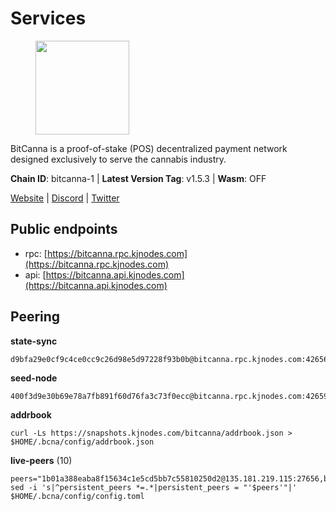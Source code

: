 # Services

<figure><img src="https://raw.githubusercontent.com/kj89/testnet_manuals/main/pingpub/logos/bitcanna.png" width="150" alt=""><figcaption></figcaption></figure>

BitCanna is a proof-of-stake (POS) decentralized payment network designed exclusively to serve the cannabis industry. 

**Chain ID**: bitcanna-1 | **Latest Version Tag**: v1.5.3 | **Wasm**: OFF

[Website](https://www.bitcanna.io) | [Discord](https://discord.gg/9AVrzaVQvs) | [Twitter](https://twitter.com/BitCannaGlobal)


## Public endpoints

* rpc: [https://bitcanna.rpc.kjnodes.com](https://bitcanna.rpc.kjnodes.com)
* api: [https://bitcanna.api.kjnodes.com](https://bitcanna.api.kjnodes.com)

## Peering

**state-sync**

```
d9bfa29e0cf9c4ce0cc9c26d98e5d97228f93b0b@bitcanna.rpc.kjnodes.com:42656
```

**seed-node**

```
400f3d9e30b69e78a7fb891f60d76fa3c73f0ecc@bitcanna.rpc.kjnodes.com:42659
```

**addrbook**
```
curl -Ls https://snapshots.kjnodes.com/bitcanna/addrbook.json > $HOME/.bcna/config/addrbook.json
```

**live-peers** (10)
```
peers="1b01a388eaba8f15634c1e5cd5bb7c55810250d2@135.181.219.115:27656,be87c9abf1c54e1cc2f37e68d21fcd61679abb4c@65.21.196.90:46656,c38376851f76a488bcc464ce9e248d6cf2956ba8@176.9.188.21:50656,3b6d207fb9771473771abb4a93385cd642fa7b12@151.80.78.132:26656,d9bfa29e0cf9c4ce0cc9c26d98e5d97228f93b0b@65.109.88.38:42656,8a210f1bcfc9015a7bc18dcc5add29c0dce3f2dc@135.181.173.65:26656,2235f1e518c5ea4a412f9dece386348eda356916@66.42.50.244:26656,5bb0a042e8a4ee28bcda1e26148e57787e75a42e@23.88.69.22:28466,90ee680b1738344354c48c23ba1e1fd68e071d80@142.132.248.138:26696,4e1c2471efb89239fb04a4b75f9f87177fd91d00@95.217.151.241:26656"
sed -i 's|^persistent_peers *=.*|persistent_peers = "'$peers'"|' $HOME/.bcna/config/config.toml
```
